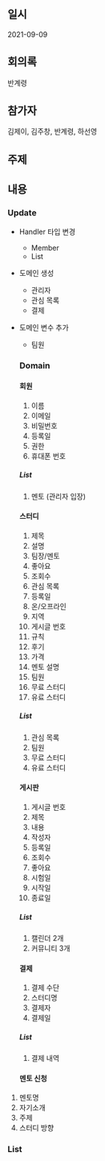 ## 일시

2021-09-09

## 회의록

반계령

## 참가자

김제이, 김주창, 반계령, 하선영

## 주제

## 내용

### Update

- Handler 타입 변경
  - Member
  - List<Member>
- 도메인 생성
  - 관리자
  - 관심 목록
  - 결제
- 도메인 변수 추가

  - 팀원

  ### Domain

  #### 회원

  1. 이름
  2. 이메일
  3. 비밀번호
  4. 등록일
  5. 권한
  6. 휴대폰 번호

  ##### List

  1. 멘토 (관리자 입장)

  #### 스터디

  1. 제목
  2. 설명
  3. 팀장/멘토
  4. 좋아요
  5. 조회수
  6. 관심 목록
  7. 등록일
  8. 온/오프라인
  9. 지역
  10. 게시글 번호
  11. 규칙
  12. 후기
  13. 가격
  14. 멘토 설명
  15. 팀원
  16. 무료 스터디
  17. 유료 스터디

  ##### List

  1. 관심 목록
  2. 팀원
  3. 무료 스터디
  4. 유료 스터디

  #### 게시판

  1. 게시글 번호
  2. 제목
  3. 내용
  4. 작성자
  5. 등록일
  6. 조회수
  7. 좋아요
  8. 시험일
  9. 시작일
  10. 종료일

  ##### List

  1. 캘린더 2개
  2. 커뮤니티 3개

  #### 결제

  1. 결제 수단
  2. 스터디명
  3. 결제자
  4. 결제일

  ##### List

  1. 결제 내역

  #### 멘토 신청

1. 멘토명
2. 자기소개
3. 주제
4. 스터디 방향

### List
